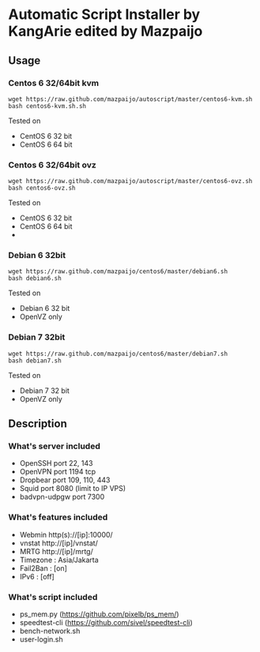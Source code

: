 Automatic Script Installer by KangArie edited by Mazpaijo
==========

## Usage
### Centos 6 32/64bit kvm
```
wget https://raw.github.com/mazpaijo/autoscript/master/centos6-kvm.sh
bash centos6-kvm.sh.sh
```
Tested on
* CentOS 6 32 bit
* CentOS 6 64 bit


### Centos 6 32/64bit ovz
```
wget https://raw.github.com/mazpaijo/autoscript/master/centos6-ovz.sh
bash centos6-ovz.sh
```
Tested on
* CentOS 6 32 bit
* CentOS 6 64 bit
* 


### Debian 6 32bit
```
wget https://raw.github.com/mazpaijo/centos6/master/debian6.sh
bash debian6.sh
```
Tested on
* Debian 6 32 bit
* OpenVZ only

### Debian 7 32bit
```
wget https://raw.github.com/mazpaijo/centos6/master/debian7.sh
bash debian7.sh
```
Tested on
* Debian 7 32 bit
* OpenVZ only


## Description

### What's server included
* OpenSSH port 22, 143
* OpenVPN port 1194 tcp
* Dropbear port 109, 110, 443
* Squid port 8080 (limit to IP VPS)
* badvpn-udpgw port 7300

### What's features included
* Webmin http(s)://[ip]:10000/
* vnstat http://[ip]/vnstat/
* MRTG http://[ip]/mrtg/
* Timezone : Asia/Jakarta
* Fail2Ban : [on]
* IPv6     : [off]

### What's script included
* ps_mem.py (https://github.com/pixelb/ps_mem/)
* speedtest-cli (https://github.com/sivel/speedtest-cli)
* bench-network.sh
* user-login.sh

